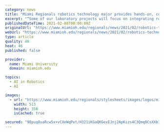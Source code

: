```yaml
---
category: news
title: "Miami Regionals robotics technology major provides hands-on, collaborative experiences"
excerpt: "“Some of our laboratory projects will focus on integrating robots in manufacturing and logistics applications using sensors, interfacing and artificial intelligence,” Bal added. “This will allow students to gain hands-on experiences in developing ..."
publishedDateTime: 2021-02-08T00:00:00Z
originalUrl: "https://www.miamioh.edu/regionals/news/2021/02/robotics-technology-major.html"
webUrl: "https://www.miamioh.edu/regionals/news/2021/02/robotics-technology-major.html"
type: article
quality: 46
heat: 46
published: false

provider:
  name: Miami University
  domain: miamioh.edu

topics:
  - AI in Robotics
  - AI

images:
  - url: "https://www.miamioh.edu/regionals/stylesheets/images/logos/miami-regionals-logo-web-only.png"
    width: 513
    height: 358
    isCached: true

secured: "98puq8uaRcw5x+vCXeWqPxt/H321iKGaQKGexEJnj2ApKizs4C3Qmq0CsXXb1oMNVtiTicVOeeEeNFvtZV8pyMqhAjJXzuPjP4CrigbQTtAd3+SXaZEynY6qO1QIR/zs0vtfbR39KV6QTCpTHi1Q7goUg0OTGb17HK1kXyejzXYgJMmOXqrNnOi71fsVsgCaPO1FYxZK3p1v70wF1h3U6YorKKGNysLh0XW3Mmw4AIXVapqBdhJzdMM1EsUv4B2bIP62yL5y5Jf0Bh01yIll/2zt36nL3IWTQkjEmd7x2Z5ViRaENMPwTHwcto8Dh5qZwmEZFu0zr2ZbXfRnauixtd7r/+QVx237C0Jmw4YkA2Y=;I9bSeQWEvEuFG3O4Pv7klw=="
---
```


